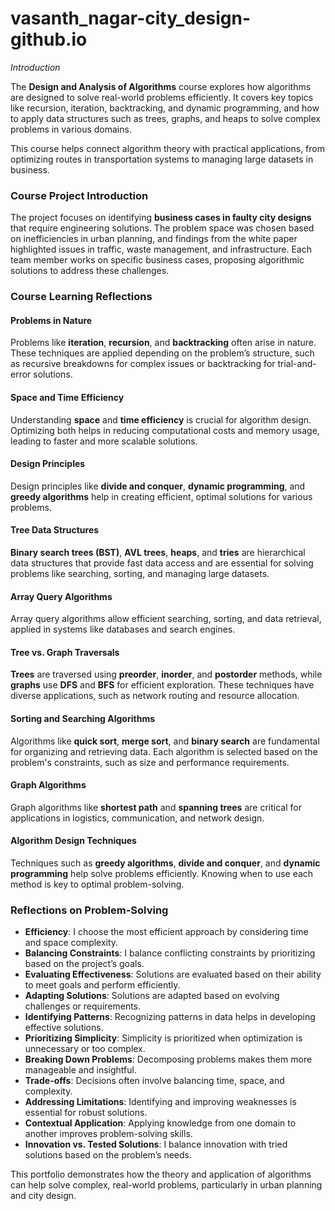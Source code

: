 # vasanth_nagar-city_design-github.io
*Introduction*

The **Design and Analysis of Algorithms** course explores how algorithms are designed to solve real-world problems efficiently. It covers key topics like recursion, iteration, backtracking, and dynamic programming, and how to apply data structures such as trees, graphs, and heaps to solve complex problems in various domains.

This course helps connect algorithm theory with practical applications, from optimizing routes in transportation systems to managing large datasets in business.

### Course Project Introduction

The project focuses on identifying **business cases in faulty city designs** that require engineering solutions. The problem space was chosen based on inefficiencies in urban planning, and findings from the white paper highlighted issues in traffic, waste management, and infrastructure. Each team member works on specific business cases, proposing algorithmic solutions to address these challenges.

### Course Learning Reflections

#### Problems in Nature
Problems like **iteration**, **recursion**, and **backtracking** often arise in nature. These techniques are applied depending on the problem’s structure, such as recursive breakdowns for complex issues or backtracking for trial-and-error solutions.

#### Space and Time Efficiency
Understanding **space** and **time efficiency** is crucial for algorithm design. Optimizing both helps in reducing computational costs and memory usage, leading to faster and more scalable solutions.

#### Design Principles
Design principles like **divide and conquer**, **dynamic programming**, and **greedy algorithms** help in creating efficient, optimal solutions for various problems.

#### Tree Data Structures
**Binary search trees (BST)**, **AVL trees**, **heaps**, and **tries** are hierarchical data structures that provide fast data access and are essential for solving problems like searching, sorting, and managing large datasets.

#### Array Query Algorithms
Array query algorithms allow efficient searching, sorting, and data retrieval, applied in systems like databases and search engines.

#### Tree vs. Graph Traversals
**Trees** are traversed using **preorder**, **inorder**, and **postorder** methods, while **graphs** use **DFS** and **BFS** for efficient exploration. These techniques have diverse applications, such as network routing and resource allocation.

#### Sorting and Searching Algorithms
Algorithms like **quick sort**, **merge sort**, and **binary search** are fundamental for organizing and retrieving data. Each algorithm is selected based on the problem's constraints, such as size and performance requirements.

#### Graph Algorithms
Graph algorithms like **shortest path** and **spanning trees** are critical for applications in logistics, communication, and network design.

#### Algorithm Design Techniques
Techniques such as **greedy algorithms**, **divide and conquer**, and **dynamic programming** help solve problems efficiently. Knowing when to use each method is key to optimal problem-solving.

### Reflections on Problem-Solving

- **Efficiency**: I choose the most efficient approach by considering time and space complexity.
- **Balancing Constraints**: I balance conflicting constraints by prioritizing based on the project’s goals.
- **Evaluating Effectiveness**: Solutions are evaluated based on their ability to meet goals and perform efficiently.
- **Adapting Solutions**: Solutions are adapted based on evolving challenges or requirements.
- **Identifying Patterns**: Recognizing patterns in data helps in developing effective solutions.
- **Prioritizing Simplicity**: Simplicity is prioritized when optimization is unnecessary or too complex.
- **Breaking Down Problems**: Decomposing problems makes them more manageable and insightful.
- **Trade-offs**: Decisions often involve balancing time, space, and complexity.
- **Addressing Limitations**: Identifying and improving weaknesses is essential for robust solutions.
- **Contextual Application**: Applying knowledge from one domain to another improves problem-solving skills.
- **Innovation vs. Tested Solutions**: I balance innovation with tried solutions based on the problem’s needs.

This portfolio demonstrates how the theory and application of algorithms can help solve complex, real-world problems, particularly in urban planning and city design.
